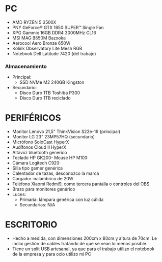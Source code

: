 # PC
- AMD RYZEN 5 3500X
- PNY GeForce® GTX 1650 SUPER™ Single Fan
- XPG Gammix 16GB DDR4 3000MHz CL16
- MSI MAG B550M Bazooka
- Aerocool Aero Bronze 650W
- Kolink Observatory Lite Mesh RGB
- Notebook Dell Latitude 7420 (del trabajo)

### Almacenamiento
- Principal: 
  - SSD NVMe M2 240GB Kingston
- Secundario:
  - Disco Duro 1TB Toshiba P300
  - Disco Duro 1TB reciclado 

# PERIFÉRICOS
- Monitor Lenovo 21,5" ThinkVision S22e-19 (principal)
- Monitor LG 23" 23MP57HQ (secundario)
- Micrófono SoloCast HyperX
- Audífonos Cloud II HyperX
- Altavoz bluetooth generico 
- Teclado HP GK200- Mouse HP M100
- Cámara Logitech C920
- Silla tipo gamer genérica
- Calentador de tazas, desconozco la marca
- Cargador inalámbrico de 20W
- Teléfono Xiaomi Redmi9, como tercera pantalla o controles del OBS
- Brazo para monitores genérico 
- Luces:
  - Primaria: lámpara genérica con luz cálida
  - Secundarias: N/A
  
# ESCRITORIO
- Hecho a medida, con dimensiones 200cm x 80cm y altura de 70cm. Le incluí gestión de cables tratando de que se vean lo menos posible.
- Tiene un split USB artesanal, ya que para el trabajo utilizo el notebook de la empresa y para ocio utilizo mi PC
